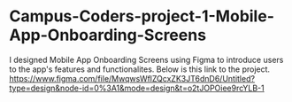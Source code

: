 # Campus-Coders-project-1-Mobile-App-Onboarding-Screens
I designed Mobile App Onboarding Screens using Figma to introduce users to the app's features and functionalites.
Below is this link to the project.
https://www.figma.com/file/MwqwsWflZQcxZK3JT6dnD6/Untitled?type=design&node-id=0%3A1&mode=design&t=o2tJOPOiee9rcYLB-1
